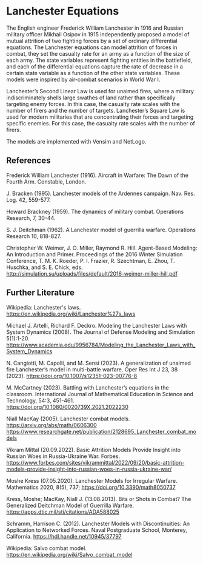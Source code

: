 # Lanchester Equations

The English engineer Frederick William Lanchester in 1916 and Russian military officer Mikhail Osipov in 1915 independently proposed a model of mutual attrition of two fighting forces by a set of ordinary differential equations. The Lanchester equations can model attrition of forces in combat, they set the casualty rate for an army as a function of the size of each army. The state variables represent fighting entities in the battlefield, and each of the differential equations capture the rate of decrease in a certain state variable as a function of the other state variables. These models were inspired by air-combat scenarios in World War I. 

Lanchester’s Second Linear Law is used for unaimed fires, where a military indiscriminately shells large swathes of land rather than specifically targeting enemy forces. In this case, the casualty rate scales with the number of firers and the number of targets. Lanchester’s Square Law is used for modern militaries that are concentrating their forces and targeting specific enemies. For this case, the casualty rate scales with the number of firers.

The models are implemented with Vensim and NetLogo.


## References

Frederick William Lanchester (1916). Aircraft in Warfare: The Dawn of the Fourth Arm. Constable, London.

J. Bracken (1995). Lanchester models of the Ardennes campaign. Nav. Res. Log. 42, 559-577.

Howard Brackney (1959). The dynamics of military combat. Operations Research, 7, 30-44.

S. J. Deitchman (1962). A Lanchester model of guerrilla warfare. Operations Research 10, 818-827.

Christopher W. Weimer, J. O. Miller, Raymond R. Hill. Agent-Based Modeling: An Introduction and Primer. Proceedings of the 2016 Winter Simulation Conference, T. M. K. Roeder, P. I. Frazier, R. Szechtman, E. Zhou, T. Huschka, and S. E. Chick, eds. <http://simulation.su/uploads/files/default/2016-weimer-miller-hill.pdf>


## Further Literature

Wikipedia: Lanchester's laws. <https://en.wikipedia.org/wiki/Lanchester%27s_laws>

Michael J. Artelli, Richard F. Deckro. Modeling the Lanchester Laws with System Dynamics (2008). The Journal of Defense Modeling and Simulation 5(1):1-20. <https://www.academia.edu/9956784/Modeling_the_Lanchester_Laws_with_System_Dynamics>

N. Cangiotti, M. Capolli, and M. Sensi (2023). A generalization of unaimed fire Lanchester’s model in multi-battle warfare. Oper Res Int J 23, 38 (2023). <https://doi.org/10.1007/s12351-023-00776-8>

M. McCartney (2023). Battling with Lanchester’s equations in the classroom. International Journal of Mathematical Education in Science and Technology, 54:3, 451-461. <https://doi.org/10.1080/0020739X.2021.2022230>

Niall MacKay (2005). Lanchester combat models. <https://arxiv.org/abs/math/0606300> <https://www.researchgate.net/publication/2128695_Lanchester_combat_models>


Vikram Mittal (20.09.2022). Basic Attrition Models Provide Insight into Russian Woes in Russia-Ukraine War. Forbes. <https://www.forbes.com/sites/vikrammittal/2022/09/20/basic-attrition-models-provide-insight-into-russian-woes-in-russia-ukraine-war/>

Moshe Kress (07.05.2020). Lanchester Models for Irregular Warfare. Mathematics 2020, 8(5), 737; <https://doi.org/10.3390/math8050737>

Kress, Moshe; MacKay, Niall J. (13.08.2013). Bits or Shots in Combat? The Generalized Deitchman Model of Guerrilla Warfare. <https://apps.dtic.mil/sti/citations/ADA588025>

Schramm, Harrison C. (2012). Lanchester Models with Discontinuities: An Application to Networked Forces. Naval Postgraduate School, Monterey, California. <https://hdl.handle.net/10945/37797>

Wikipedia: Salvo combat model. <https://en.wikipedia.org/wiki/Salvo_combat_model>

